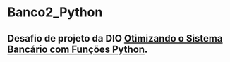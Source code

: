 # Banco2_Python
## Desafio de projeto da DIO [Otimizando o Sistema Bancário com Funções Python](https://web.dio.me/lab/otimizando-o-sistema-bancario-com-funcoes-python/learning/282ebc6d-0854-4af3-b6ac-adbb78c543da).
